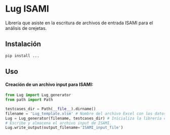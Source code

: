# Lug ISAMI

Librería que asiste en la escritura de archivos de entrada ISAMI para el análisis de orejetas. 

## Instalación


```bash
pip install ...
```

## Uso

#### Creación de un archivo input para ISAMI:

```python
from Lug import Lug_generator
from path import Path

testcases_dir = Path(__file__).dirname()
filename = 'Lug_template.xlsm' # Nombre del archivo Excel con los datos de entrada.
Lug = Lug_generator(filename, testcases_dir) # Inicializa la librería con el archivo input y la ruta.
# Escribe y almacena el archivo input de ISAMI.
Lug.write_output(output_filename='ISAMI_input_file')
```

